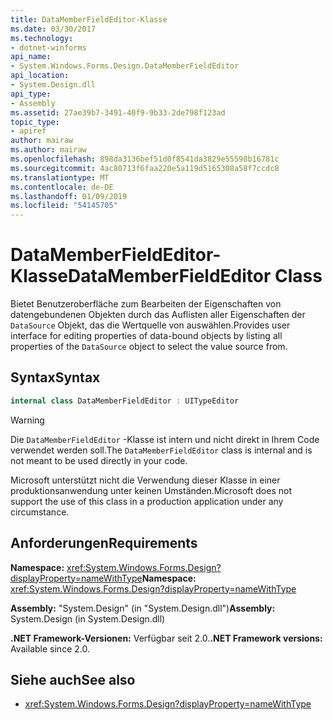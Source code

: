 ```yaml
---
title: DataMemberFieldEditor-Klasse
ms.date: 03/30/2017
ms.technology:
- dotnet-winforms
api_name:
- System.Windows.Forms.Design.DataMemberFieldEditor
api_location:
- System.Design.dll
api_type:
- Assembly
ms.assetid: 27ae39b7-3491-40f9-9b33-2de798f123ad
topic_type:
- apiref
author: mairaw
ms.author: mairaw
ms.openlocfilehash: 898da3136bef51d0f8541da3829e55598b16781c
ms.sourcegitcommit: 4ac80713f6faa220e5a119d5165308a58f7ccdc8
ms.translationtype: MT
ms.contentlocale: de-DE
ms.lasthandoff: 01/09/2019
ms.locfileid: "54145705"
---
```

# <a name="datamemberfieldeditor-class"></a><span data-ttu-id="e1529-102">DataMemberFieldEditor-Klasse</span><span class="sxs-lookup"><span data-stu-id="e1529-102">DataMemberFieldEditor Class</span></span>

<span data-ttu-id="e1529-103">Bietet Benutzeroberfläche zum Bearbeiten der Eigenschaften von datengebundenen Objekten durch das Auflisten aller Eigenschaften der `DataSource` Objekt, das die Wertquelle von auswählen.</span><span class="sxs-lookup"><span data-stu-id="e1529-103">Provides user interface for editing properties of data-bound objects by listing all properties of the `DataSource` object to select the value source from.</span></span>  
  
## <a name="syntax"></a><span data-ttu-id="e1529-104">Syntax</span><span class="sxs-lookup"><span data-stu-id="e1529-104">Syntax</span></span>
  
```csharp
internal class DataMemberFieldEditor : UITypeEditor
```

> [!WARNING]
> <span data-ttu-id="e1529-105">Die `DataMemberFieldEditor` -Klasse ist intern und nicht direkt in Ihrem Code verwendet werden soll.</span><span class="sxs-lookup"><span data-stu-id="e1529-105">The `DataMemberFieldEditor` class is internal and is not meant to be used directly in your code.</span></span>
> 
> <span data-ttu-id="e1529-106">Microsoft unterstützt nicht die Verwendung dieser Klasse in einer produktionsanwendung unter keinen Umständen.</span><span class="sxs-lookup"><span data-stu-id="e1529-106">Microsoft does not support the use of this class in a production application under any circumstance.</span></span>

## <a name="requirements"></a><span data-ttu-id="e1529-107">Anforderungen</span><span class="sxs-lookup"><span data-stu-id="e1529-107">Requirements</span></span>

<span data-ttu-id="e1529-108">**Namespace:** <xref:System.Windows.Forms.Design?displayProperty=nameWithType></span><span class="sxs-lookup"><span data-stu-id="e1529-108">**Namespace:** <xref:System.Windows.Forms.Design?displayProperty=nameWithType></span></span>  
  
<span data-ttu-id="e1529-109">**Assembly:** "System.Design" (in "System.Design.dll")</span><span class="sxs-lookup"><span data-stu-id="e1529-109">**Assembly:** System.Design (in System.Design.dll)</span></span>  
  
<span data-ttu-id="e1529-110">**.NET Framework-Versionen:** Verfügbar seit 2.0.</span><span class="sxs-lookup"><span data-stu-id="e1529-110">**.NET Framework versions:** Available since 2.0.</span></span>  
  
## <a name="see-also"></a><span data-ttu-id="e1529-111">Siehe auch</span><span class="sxs-lookup"><span data-stu-id="e1529-111">See also</span></span>

- <xref:System.Windows.Forms.Design?displayProperty=nameWithType>
